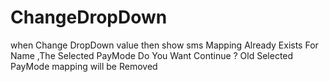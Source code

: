 # ChangeDropDown
when Change DropDown value then show sms   Mapping Already Exists For  Name ,The Selected PayMode Do You Want Continue ?  Old Selected PayMode mapping will be Removed

